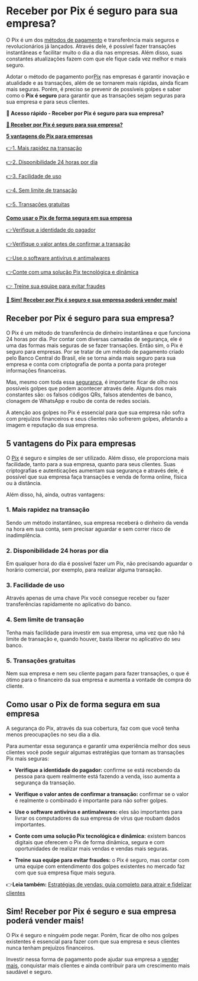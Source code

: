 # Receber por Pix é seguro para sua empresa?

O Pix é um dos [métodos de pagamento](https://meubolso.mercadopago.com.br/pt-br/quais-os-melhores-metodos-de-pagamento-para-o-e-commerce) e transferência mais seguros e revolucionários já lançados. Através dele, é possível fazer transações instantâneas e facilitar muito o dia a dia nas empresas. Além disso, suas constantes atualizações fazem com que ele fique cada vez melhor e mais seguro.

Adotar o método de pagamento por[Pix](https://meubolso.mercadopago.com.br/pt-br/pix-para-empresas) nas empresas é garantir inovação e atualidade e as transações, além de se tornarem mais rápidas, ainda ficam mais seguras. Porém, é preciso se prevenir de possíveis golpes e saber como o **Pix é seguro** para garantir que as transações sejam seguras para sua empresa e para seus clientes.

**💙 Acesso rápido - Receber por Pix é seguro para sua empresa?**

**[🤔 Receber por Pix é seguro para sua empresa?](#A)**

**[5 vantagens do Pix para empresas](#B)**

[](#C)[👉](#N)[1. Mais rapidez na transação](#C)

[](#D)[👉](#N)[2. Disponibilidade 24 horas por dia](#D)

[](#E)[👉](#N)[3. Facilidade de uso](#E)

[](#F)[👉](#N)[4. Sem limite de transação](#F)

[](#G)[👉](#N)[5. Transações gratuitas](#G)

**[Como usar o Pix de forma segura em sua empresa](#H)**

[](#I)[👉](#N)[Verifique a identidade do pagador](#I)

[](#J)[👉](#N)[Verifique o valor antes de confirmar a transação](#J)

[](#L)[👉](#N)[Use o software antivírus e antimalwares](#L)

[](#M)[👉](#N)[Conte com uma solução Pix tecnológica e dinâmica](#M)

[👉 Treine sua equipe para evitar fraudes](#N)

**[💙 Sim! Receber por Pix é seguro e sua empresa poderá vender mais!](#O)**

[](#)
## Receber por Pix é seguro para sua empresa?

O Pix é um método de transferência de dinheiro instantânea e que funciona 24 horas por dia. Por contar com diversas camadas de segurança, ele é uma das formas mais seguras de se fazer transações. Então sim, o Pix é seguro para empresas. Por se tratar de um método de pagamento criado pelo Banco Central do Brasil, ele se torna ainda mais seguro para sua empresa e conta com criptografia de ponta a ponta para proteger informações financeiras.

Mas, mesmo com toda essa [segurança](https://meubolso.mercadopago.com.br/pt-br/tudo-que-voce-precisa-saber-sobre-seguranca-em-pagamentos-on-line), é importante ficar de olho nos possíveis golpes que podem acontecer através dele. Alguns dos mais constantes são: os falsos códigos QRs, falsos atendentes de banco, clonagem de WhatsApp e roubo de conta de redes sociais.

A atenção aos golpes no Pix é essencial para que sua empresa não sofra com prejuízos financeiros e seus clientes não sofrerem golpes, afetando a imagem e reputação da sua empresa.

[](#)
## 5 vantagens do Pix para empresas

O [Pix](https://meubolso.mercadopago.com.br/pt-br/pix-conciliacao-de-vendas) é seguro e simples de ser utilizado. Além disso, ele proporciona mais facilidade, tanto para a sua empresa, quanto para seus clientes. Suas criptografias e autenticações aumentam sua segurança e através dele, é possível que sua empresa faça transações e venda de forma online, física ou à distância.

Além disso, há, ainda, outras vantagens:

[](#)
### 1. Mais rapidez na transação

Sendo um método instantâneo, sua empresa receberá o dinheiro da venda na hora em sua conta, sem precisar aguardar e sem correr risco de inadimplência.

[](#)
### 2. Disponibilidade 24 horas por dia

Em qualquer hora do dia é possível fazer um Pix, não precisando aguardar o horário comercial, por exemplo, para realizar alguma transação.

[](#)
### 3. Facilidade de uso

Através apenas de uma chave Pix você consegue receber ou fazer transferências rapidamente no aplicativo do banco.

[](#)
### 4. Sem limite de transação

Tenha mais facilidade para investir em sua empresa, uma vez que não há limite de transação e, quando houver, basta liberar no aplicativo do seu banco.

[](#)
### 5. Transações gratuitas

Nem sua empresa e nem seu cliente pagam para fazer transações, o que é ótimo para o financeiro da sua empresa e aumenta a vontade de compra do cliente.

[](#)
## Como usar o Pix de forma segura em sua empresa

A segurança do Pix, através da sua cobertura, faz com que você tenha menos preocupações no seu dia a dia.

Para aumentar essa segurança e garantir uma experiência melhor dos seus clientes você pode seguir algumas estratégias que tornam as transações Pix mais seguras:

[](#)

- **Verifique a identidade do pagador:** confirme se está recebendo da pessoa para quem realmente está fazendo a venda, isso aumenta a segurança da transação.

- [](#)**Verifique o valor antes de confirmar a transação:** confirmar se o valor é realmente o combinado é importante para não sofrer golpes.

- [](#)**Use o software antivírus e antimalwares:** eles são importantes para livrar os computadores da sua empresa de vírus que roubam dados importantes.

- [](#)**Conte com uma solução Pix tecnológica e dinâmica:** existem bancos digitais que oferecem o Pix de forma dinâmica, segura e com oportunidades de realizar mais vendas e vendas mais seguras.

- [](#)**Treine sua equipe para evitar fraudes:** o Pix é seguro, mas contar com uma equipe com entendimento dos golpes existentes no mercado faz com que sua empresa fique mais segura.

👉**Leia também:** [Estratégias de vendas: guia completo para atrair e fidelizar clientes](https://meubolso.mercadopago.com.br/estrategias-de-vendas)

[](#)
## Sim! Receber por Pix é seguro e sua empresa poderá vender mais!

O Pix é seguro e ninguém pode negar. Porém, ficar de olho nos golpes existentes é essencial para fazer com que sua empresa e seus clientes nunca tenham prejuízos financeiros.

Investir nessa forma de pagamento pode ajudar sua empresa a [vender mais](https://meubolso.mercadopago.com.br/pt-br/saiba-como-vender-mais-com-o-tiktok), conquistar mais clientes e ainda contribuir para um crescimento mais saudável e seguro.